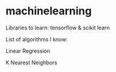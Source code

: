 # machinelearning

Libraries to learn: tensorflow & scikit learn

List of algorithms I know:
  
  Linear Regression
  
  K Nearest Neighbors

